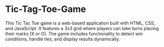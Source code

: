 # Tic-Tag-Toe-Game
This Tic Tac Toe game is a web-based application built with HTML, CSS, and JavaScript. It features a 3x3 grid where players can take turns placing their marks (X or O). The game includes functionality to detect win conditions, handle ties, and display results dynamically.
